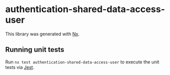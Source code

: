# authentication-shared-data-access-user

This library was generated with [Nx](https://nx.dev).

## Running unit tests

Run `nx test authentication-shared-data-access-user` to execute the unit tests via [Jest](https://jestjs.io).
